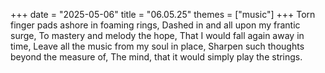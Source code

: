 +++
date = "2025-05-06"
title = "06.05.25"
themes = ["music"]
+++
Torn finger pads ashore in foaming rings,
Dashed in and all upon my frantic surge,
To mastery and melody the hope,
That I would fall again away in time,
Leave all the music from my soul in place,
Sharpen such thoughts beyond the measure of,
The mind, that it would simply play the strings.
